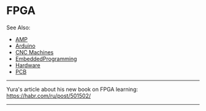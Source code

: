 # FPGA

See Also:

  - [AMP](AMP.md)
  - [Arduino](Arduino.md)
  - [CNC Machines](CNC.md)
  - [EmbeddedProgramming](EmbeddedProgramming.md)
  - [Hardware](Hardware.md)
  - [PCB](PCB.md)

---

Yura's article about his new book on FPGA learning:
https://habr.com/ru/post/501502/

---